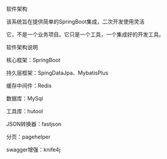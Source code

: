 软件架构

该系统旨在提供简单的SpringBoot集成，二次开发使用灵活

它，不是一个业务项目。它只是一个工具，一个集成好的开发工具。

软件架构说明

核心框架：SpringBoot

持久层框架：SpingDataJpa、MybatisPlus

缓存中间件：Redis

数据库：MySql

工具库：hutool

JSON转换器：fastjson

分页：pagehelper

swagger增强：knife4j
